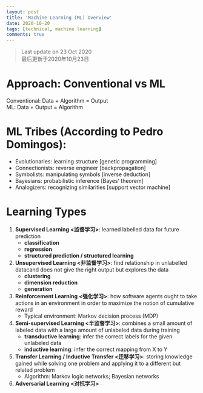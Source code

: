 ```yaml
---
layout: post
title: 'Machine Learning (ML) Overview'
date: 2020-10-20
tags: [technical, machine learning]
comments: true
---
```

> Last update on 23 Oct 2020 <br> 最后更新于2020年10月23日

# Approach: Conventional vs ML

Conventional: Data + Algorithm = Output <br>
ML: Data + Output = Algorithm

# ML Tribes (According to Pedro Domingos):

- Evolutionaries: learning structure [genetic programming]
- Connectionists: reverse engineer [backpropagation]
- Symbolists: manipulating symbols [inverse deduction]
- Bayesians: probabilistic inference [Bayes’ theorem]
- Analogizers: recognizing similarities [support vector machine]

# Learning Types

1. **Supervised Learning <监督学习>**: learned labelled data for future prediction
   * **classification**
   * **regression**
   * **structured prediction / structured learning**
1. **Unsupervised Learning <非监督学习>**: find relationship in unlabelled datacand does not give the right output but explores the data
   * **clustering**
   * **dimension reduction**
   * **generation**
1. **Reinforcement Learning <强化学习>**: how software agents ought to take actions in an environment in order to maximize the notion of cumulative reward
   * Typical environment: Markov decision process (MDP)
1. **Semi-supervised Learning <半监督学习>**: combines a small amount of labeled data with a large amount of unlabeled data during training
   * **transductive learning**: infer the correct labels for the given unlabeled data
   * **inductive learning**: infer the correct mapping from X to Y
1. **Transfer Learning / Inductive Transfer <迁移学习>**: storing knowledge gained while solving one problem and applying it to a different but related problem
   *  Algorithm: Markov logic networks; Bayesian networks
1. **Adversarial Learning <对抗学习>**
   

